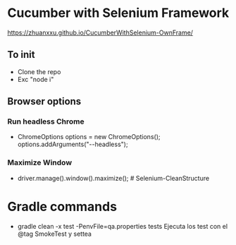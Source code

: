 # Cucumber with Selenium Framework
https://zhuanxxu.github.io/CucumberWithSelenium-OwnFrame/
## To init
- Clone the repo
- Exc "node i"

## Browser options

### Run headless Chrome

- ChromeOptions options = new ChromeOptions();
  options.addArguments("--headless");

### Maximize Window

- driver.manage().window().maximize(); # Selenium-CleanStructure

# Gradle commands

- gradle clean -x test -PenvFile=qa.properties tests
  Ejecuta los test con el @tag SmokeTest y settea


